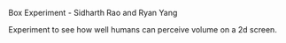 Box Experiment - Sidharth Rao and Ryan Yang

Experiment to see how well humans can perceive volume on a 2d screen.
